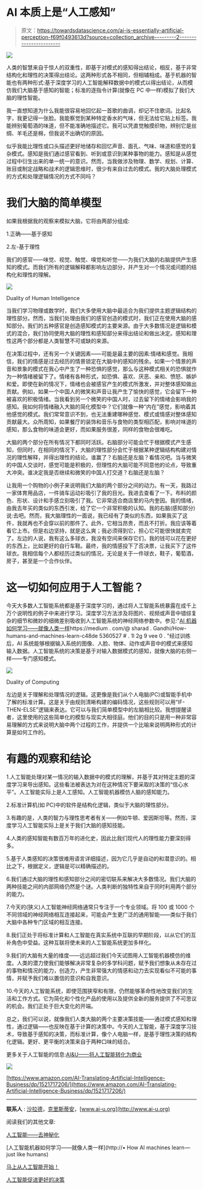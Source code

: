 # AI 本质上是“人工感知”

> 原文：<https://towardsdatascience.com/ai-is-essentially-artificial-perception-f69f0493613d?source=collection_archive---------2----------------------->

![](img/2e806b7f7aec496b1746675432827f72.png)

人类的智慧来自于惊人的双重性，即基于对模式的感知得出结论，相反，基于非常结构化和理性的决策得出结论。这两种形式各不相同，但相辅相成。基于机器的智能也有两种形式:基于深度学习的人工智能解释数据中的模式以得出结论，从而模仿我们大脑基于感知的智能；标准的逐指令计算(就像在 PC 中一样)模拟了我们大脑的理性智能。

我一直想知道为什么我能很容易地回忆起一首歌的曲调，却记不住歌词。比起名字，我更记得一张脸。我能察觉到某种特定香水的气味，但无法给它贴上标签。我能辨别葡萄酒的味道，但不能准确地描述它。我可以凭直觉触摸织物，辨别它是丝绸、羊毛还是棉，但我说不出确切的原因。

似乎我能比理性或口头描述更好地储存和回忆声音、面孔、气味、味道和感觉的复杂模式。感知是我们通过感官看到、听到或意识到某种事物的能力。感知是从感觉过程中衍生出来的单一统一的意识。然而，当我做涉及物理、数学、规划、计算、账目或制定战略和战术的逻辑思维时，很少有来自过去的模式。我的大脑处理模式的方式和处理逻辑情况的方式不同吗？

# 我们大脑的简单模型

如果我根据我的观察来模拟大脑，它将由两部分组成:

1.正确——基于感知

2.左-基于理性

我们的感官——味觉、视觉、触觉、嗅觉和听觉——为我们大脑的右脑提供产生感知的模式。而我们所有的逻辑解释都影响左边部分，并产生对一个情况或问题的结构化和理性的理解。

![](img/db9a4fd0c7eb888822aa55e0d7c2417f.png)

Duality of Human Intelligence

当我们学习物理或数学时，我们大多使用大脑中最适合为我们提供主题逻辑结构的理性部分。然而，当我们处理由我们的感官创造的模式时，我们正在使用大脑的感知部分。我们的五种感官是创造感知模式的主要来源。由于大多数情况是逻辑和模式的混合，我们协同使用大脑的理性和感知部分来得出结论和做出决定。感知和理性这两个部分都是人类智慧不可或缺的来源。

在决策过程中，还有另一个关键因素——可能是最主要的因素:情绪和感觉。我相信，我们的情感是过去经历的情景锁定在大脑中的感知的残余。如果一个情景的声音和景象的模式在我心中产生了一种恐惧的感觉，那么与这种模式相关的恐惧就作为一种情绪被留下了。情绪有各种形式，如恐惧、喜欢、厌恶、亲和、愤怒、嫉妒和爱。即使在新的情况下，情绪也会被感官产生的模式所激发，并对整体感知做出贡献。例如，如果一个中国人的微笑和声音让我产生了愉快的感觉，它会留下一种被喜欢的积极情绪。当我看到另一个微笑的中国人时，过去留下的情绪会影响我的感知。我如何将情绪融入大脑的简化模型中？它们就像一种“内在”感觉，影响着其他感觉的模式。我们常常意识不到，也无法重建哪种感觉、模式或情感对整体感知贡献最大。众所周知，如果餐厅的装饰和音乐与食物的类型相匹配，影响对味道的感知，那么食物的味道会更好，而如果服务很差，同样的食物会很难吃。

大脑的两个部分在所有情况下都同时活跃。右脑部分可能会忙于根据模式产生感知，但同时，在相同的情况下，大脑的理性部分会忙于根据某种逻辑结构构建对情况的理性解释，并得出理性的结论。谁赢了？右脑还是左脑？看情况吧。当与微笑的中国人交谈时，感觉可能是积极的，但理性的大脑可能不同意他的论点，导致重大冲突。谁决定我是否继续和微笑的中国人打交道？右脑还是左脑？

让我用一个购物的小例子来说明我们大脑的两个部分之间的动力。有一天，我路过一家体育用品店，一件骑车运动衫吸引了我的目光。我进去查看了一下。布料的颜色、形状、设计和手感立刻吸引了我。它非常适合商店里的马内奎因。我的情绪，由我去年买的类似的东西引发，给了它一个非常积极的认知。我的右脑(感知部分)说:去吧。然而，我大脑理性的一面说，我已经有了类似的东西，如果我买了这件，我就再也不会穿以前的那件了。此外，它相当昂贵，而且不打折。我应该等着看它上市。但是右边坚持，就是这么爽；我必须得到它，担心它可能很快就卖完了。左边的人说，我有这么多球衣，我没有空间来保存它们，我的钱可以花在更好的东西上，比如更好的自行车鞋。最终，我的情感投下了否决票，让我买下了这件球衣。我相信每个人都经历过类似的情况，无论是关于一件球衣，鞋子，葡萄酒，房子，甚至是一个合作伙伴。

# 这一切如何应用于人工智能？

今天大多数人工智能系统都是基于深度学习的，通过将人工智能系统暴露在成千上万个说明性的例子中来进行学习。深度学习方法涉及将图片、视频或声音中错综复杂的细节和微妙的细微差别吸收到人工智能系统的神经网络参数中。参见:"[AI 机器如何学习——就像人类一样](https://medium.com/@sharad.gandhi/how-humans-and-machines-learn-c48de5360527#.1l2g9vee0)https://medium . com/@ sharad . Gandhi/How-humans-and-machines-learn-c48de 5360527 # . 1l 2g 9 vee 0 . "经过训练后，AI 系统能够根据输入系统的图像、人脸、物体、动作或声音中的模式来感知输入数据。人工智能系统的决策是基于对输入数据模式的感知，就像大脑的右侧一样——专门感知模式。

![](img/623edb2e2ee844f5e757e28256126cd7.png)

Duality of Computing

左边是关于理解和处理情况的逻辑。这更像是我们从个人电脑(PC)或智能手机中了解的标准计算。这是关于由规则清晰构建的编码情况，这些规则可以用“IF-THEN-ELSE”逻辑来表达。它可以与我们简单模型中的左脑相比较。我想提醒读者，这里使用的这些简单化的模型与现实大相径庭。他们的目的只是用一种非常容易理解的方式来说明大脑中两个过程的工作，并提供一个比喻来说明两种形式的计算是如何工作的。

# 有趣的观察和结论

1.人工智能处理对某一情况的输入数据中的模式的理解，并基于其对特定主题的深度学习来导出感知。这些看法被表达为对在这种情况下要采取的决策的“信心水平”。人工智能实际上是人工感知。人工智能机器模仿人脑的感知能力。

2.标准计算机(如 PC)中的软件是结构化逻辑，类似于大脑的理性部分。

3.有趣的是，人类的智力与理性思考者有关——例如牛顿、爱因斯坦等。然而，深度学习人工智能实际上是关于我们大脑的感知技能。

4.人类的感知智能有数百万年的进化史，因此比我们现代人的理性能力要深刻得多。

5.基于人类感知的决策很难用语言详细描述，因为它几乎是自动的和潜意识的。相比之下，根据定义，逻辑是可以精确描述的。

6.我们通过大脑的理性和感知部分之间的密切联系来解决大多数情况。我们大脑的两种技能之间的内部网络仍然是个谜。人类判断的独特性来自于同时利用两个部分的能力。

7.今天的(狭义)人工智能神经网络通常只专注于一个专业领域。将 100 或 1000 个不同领域的神经网络相互连接起来，可能会产生更广泛的通用智能——类似于我们大脑中各种专门区域的相互连接。

8.我们正处于将标准计算和人工智能在真实系统中互联的早期阶段，以从它们的互补角色中受益。这种互联将使未来的人工智能系统更加多样化。

9.我们的大脑有大量的维度——远远超过我们今天试图用人工智能机器模仿的维度。人类的潜力使我们能够解决非常复杂的多学科问题，赋予我们想象从未存在过的事物和情况的能力，创造力，产生非常强大的情感和动力去实现看似不可能的事情，并赋予我们难以置信的意识和自我意识。

10.今天的人工智能系统，即使范围狭窄和有限，仍然能够革命性地改变我们的生活和工作方式。它为简化和个性化产品的使用以及提供全新的服务提供了不可思议的机会。我们正处于巨大变化的开端。

总之，我们可以说，就像我们人类大脑的两个主要决策技能——通过模式感知和理性，通过逻辑——也反映在基于计算的决策中。今天的人工智能，基于深度学习技术，导致基于感知的决策，而标准计算，像个人电脑一样，是基于理性决策的结构化逻辑。更好、更平衡的决策来自于两种口味的结合。

更多关于人工智能的信息:[AI&U——将人工智能转化为商业](https://www.amazon.com/AI-Translating-Artificial-Intelligence-Business/dp/1521717206/ref=sr_1_1?)

![](img/6150afa7b26d3e23d1ebf083c8505ff4.png)

[https://www.amazon.com/AI-Translating-Artificial-Intelligence-Business/dp/1521717206/](https://www.amazon.com/AI-Translating-Artificial-Intelligence-Business/dp/1521717206/)

*****

**联系人** : [沙拉德](mailto:gandhi.sharad@gmail.com)，[克里斯蒂安](mailto:c@ehl.do)，[www.ai-u.org](http://www.ai-u.org)

阅读我们的其他文章:

[人工智能——去神秘化](https://medium.com/towards-data-science/artificial-intelligence-demystified-a456328e193f)

[人工智能机器如何学习——就像人类一样](http://•	How AI machines learn — just like humans)

[马上从人工智能开始！](https://medium.com/@cehl/start-with-artificial-intelligence-right-now-1eef98ea87b0)

[人工智能促进更好的决策](https://medium.com/@sharad.gandhi/making-better-decisions-f6272f144f01)